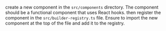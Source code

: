 create a new component in the `src/components` directory. The component should be a functional component that uses React hooks. 
then register the component in the `src/builder-registry.ts` file. Ensure to import the new component at the top of the file and add it to the registry.
